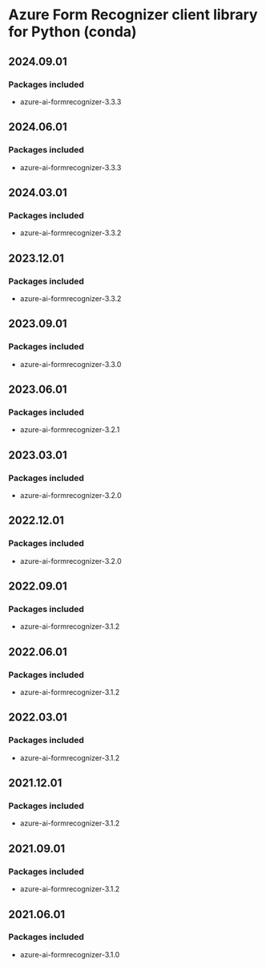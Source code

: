 # Azure Form Recognizer client library for Python (conda)

## 2024.09.01

### Packages included

- azure-ai-formrecognizer-3.3.3

## 2024.06.01

### Packages included

- azure-ai-formrecognizer-3.3.3

## 2024.03.01

### Packages included

- azure-ai-formrecognizer-3.3.2

## 2023.12.01

### Packages included

- azure-ai-formrecognizer-3.3.2

## 2023.09.01

### Packages included

- azure-ai-formrecognizer-3.3.0

## 2023.06.01

### Packages included

- azure-ai-formrecognizer-3.2.1

## 2023.03.01

### Packages included

- azure-ai-formrecognizer-3.2.0

## 2022.12.01

### Packages included

- azure-ai-formrecognizer-3.2.0

## 2022.09.01

### Packages included

- azure-ai-formrecognizer-3.1.2

## 2022.06.01

### Packages included

- azure-ai-formrecognizer-3.1.2

## 2022.03.01

### Packages included

- azure-ai-formrecognizer-3.1.2

## 2021.12.01

### Packages included

- azure-ai-formrecognizer-3.1.2

## 2021.09.01

### Packages included

- azure-ai-formrecognizer-3.1.2

## 2021.06.01

### Packages included

- azure-ai-formrecognizer-3.1.0
